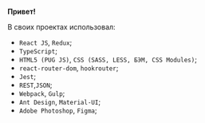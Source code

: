 **Привет!**

В своих проектах использовал:
- `React JS`, `Redux`;
- `TypeScript`;
- `HTML5 (PUG JS)`, `CSS (SASS, LESS, БЭМ, CSS Modules)`;
- `react-router-dom`, `hookrouter`;
- `Jest`;
- `REST`,`JSON`;
- `Webpack`, `Gulp`;
- `Ant Design`, `Material-UI`;
- `Adobe Photoshop`, `Figma`;
